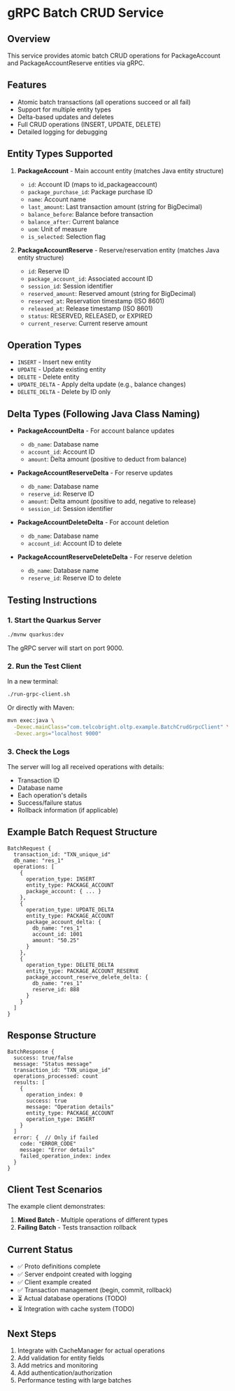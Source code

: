 # gRPC Batch CRUD Service

## Overview
This service provides atomic batch CRUD operations for PackageAccount and PackageAccountReserve entities via gRPC.

## Features
- Atomic batch transactions (all operations succeed or all fail)
- Support for multiple entity types
- Delta-based updates and deletes
- Full CRUD operations (INSERT, UPDATE, DELETE)
- Detailed logging for debugging

## Entity Types Supported
1. **PackageAccount** - Main account entity (matches Java entity structure)
   - `id`: Account ID (maps to id_packageaccount)
   - `package_purchase_id`: Package purchase ID
   - `name`: Account name
   - `last_amount`: Last transaction amount (string for BigDecimal)
   - `balance_before`: Balance before transaction
   - `balance_after`: Current balance
   - `uom`: Unit of measure
   - `is_selected`: Selection flag

2. **PackageAccountReserve** - Reserve/reservation entity (matches Java entity structure)
   - `id`: Reserve ID
   - `package_account_id`: Associated account ID
   - `session_id`: Session identifier
   - `reserved_amount`: Reserved amount (string for BigDecimal)
   - `reserved_at`: Reservation timestamp (ISO 8601)
   - `released_at`: Release timestamp (ISO 8601)
   - `status`: RESERVED, RELEASED, or EXPIRED
   - `current_reserve`: Current reserve amount

## Operation Types
- `INSERT` - Insert new entity
- `UPDATE` - Update existing entity  
- `DELETE` - Delete entity
- `UPDATE_DELTA` - Apply delta update (e.g., balance changes)
- `DELETE_DELTA` - Delete by ID only

## Delta Types (Following Java Class Naming)
- **PackageAccountDelta** - For account balance updates
  - `db_name`: Database name
  - `account_id`: Account ID
  - `amount`: Delta amount (positive to deduct from balance)
  
- **PackageAccountReserveDelta** - For reserve updates  
  - `db_name`: Database name
  - `reserve_id`: Reserve ID
  - `amount`: Delta amount (positive to add, negative to release)
  - `session_id`: Session identifier
  
- **PackageAccountDeleteDelta** - For account deletion
  - `db_name`: Database name
  - `account_id`: Account ID to delete
  
- **PackageAccountReserveDeleteDelta** - For reserve deletion
  - `db_name`: Database name
  - `reserve_id`: Reserve ID to delete

## Testing Instructions

### 1. Start the Quarkus Server
```bash
./mvnw quarkus:dev
```
The gRPC server will start on port 9000.

### 2. Run the Test Client
In a new terminal:
```bash
./run-grpc-client.sh
```

Or directly with Maven:
```bash
mvn exec:java \
  -Dexec.mainClass="com.telcobright.oltp.example.BatchCrudGrpcClient" \
  -Dexec.args="localhost 9000"
```

### 3. Check the Logs
The server will log all received operations with details:
- Transaction ID
- Database name
- Each operation's details
- Success/failure status
- Rollback information (if applicable)

## Example Batch Request Structure
```
BatchRequest {
  transaction_id: "TXN_unique_id"
  db_name: "res_1"
  operations: [
    {
      operation_type: INSERT
      entity_type: PACKAGE_ACCOUNT
      package_account: { ... }
    },
    {
      operation_type: UPDATE_DELTA
      entity_type: PACKAGE_ACCOUNT
      package_account_delta: {
        db_name: "res_1"
        account_id: 1001
        amount: "50.25"
      }
    },
    {
      operation_type: DELETE_DELTA
      entity_type: PACKAGE_ACCOUNT_RESERVE
      package_account_reserve_delete_delta: {
        db_name: "res_1"
        reserve_id: 888
      }
    }
  ]
}
```

## Response Structure
```
BatchResponse {
  success: true/false
  message: "Status message"
  transaction_id: "TXN_unique_id"
  operations_processed: count
  results: [
    {
      operation_index: 0
      success: true
      message: "Operation details"
      entity_type: PACKAGE_ACCOUNT
      operation_type: INSERT
    }
  ]
  error: {  // Only if failed
    code: "ERROR_CODE"
    message: "Error details"
    failed_operation_index: index
  }
}
```

## Client Test Scenarios
The example client demonstrates:
1. **Mixed Batch** - Multiple operations of different types
2. **Failing Batch** - Tests transaction rollback

## Current Status
- ✅ Proto definitions complete
- ✅ Server endpoint created with logging
- ✅ Client example created
- ✅ Transaction management (begin, commit, rollback)
- ⏳ Actual database operations (TODO)
- ⏳ Integration with cache system (TODO)

## Next Steps
1. Integrate with CacheManager for actual operations
2. Add validation for entity fields
3. Add metrics and monitoring
4. Add authentication/authorization
5. Performance testing with large batches